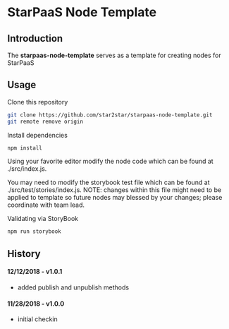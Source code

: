# StarPaaS Node Template

## Introduction

The **starpaas-node-template** serves as a template for creating nodes for StarPaaS

## Usage

Clone this repository

```bash
git clone https://github.com/star2star/starpaas-node-template.git
git remote remove origin
```

Install dependencies

```bash
npm install 
```

Using your favorite editor modify the node code which can be found at ./src/index.js.  

You may need to modify the storybook test file which can be found at ./src/test/stories/index.js.  NOTE: changes within this file might need to be applied to template so future nodes may blessed by your changes; please coordinate with team lead. 

Validating via StoryBook

```bash
npm run storybook
```

## History

#### 12/12/2018 - v1.0.1

* added publish and unpublish methods 

#### 11/28/2018 - v1.0.0

* initial checkin 